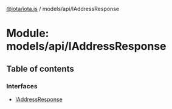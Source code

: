 [@iota/iota.js](../README.md) / models/api/IAddressResponse

# Module: models/api/IAddressResponse

## Table of contents

### Interfaces

- [IAddressResponse](../interfaces/models/api/iaddressresponse.iaddressresponse.md)
